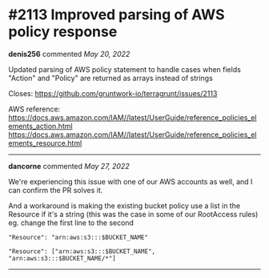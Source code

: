 # #2113 Improved parsing of AWS policy response

**denis256** commented *May 20, 2022*

Updated parsing of AWS policy statement to handle cases when fields "Action" and "Policy" are returned as arrays instead of strings

Closes: https://github.com/gruntwork-io/terragrunt/issues/2113

AWS reference:
https://docs.aws.amazon.com/IAM//latest/UserGuide/reference_policies_elements_action.html
https://docs.aws.amazon.com/IAM//latest/UserGuide/reference_policies_elements_resource.html
<br />
***


**dancorne** commented *May 27, 2022*

We're experiencing this issue with one of our AWS accounts as well, and I can confirm the PR solves it.

And a workaround is making the existing bucket policy use a list in the Resource if it's a string (this was the case in some of our RootAccess rules) eg. change the first line to the second
```
"Resource": "arn:aws:s3:::$BUCKET_NAME"

"Resource": ["arn:aws:s3:::$BUCKET_NAME", "arn:aws:s3:::$BUCKET_NAME/*"]
```
***

